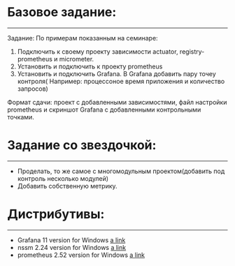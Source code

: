 # Базовое задание:
***

Задание: По примерам показанным на семинаре:
1. Подключить к своему проекту зависимости actuator, registry-prometheus и micrometer.
2. Установить и подключить к проекту prometheus
3. Установить и подключить Grafana. В Grafana добавить пару точеу контроля( Например: процессоное время приложения и количество запросов)

Формат сдачи: проект с добавленными зависимостями, файл настройки prometheus и скриншот Grafana с добавленными контрольными точками.


# Задание со звездочкой:
***

- Проделать, то же самое с многомодульным проектом(добавить под контроль несколько модулей)
- Добавить собственную метрику.

# Дистрибутивы:
***

- Grafana 11 version for Windows [a link](https://disk.yandex.ru/d/HUIDbnzgzHFxFQ)
- nssm 2.24 version for Windows [a link](https://disk.yandex.ru/d/mBtEzqwd_8agTQ)
- prometheus 2.52 version for Windows [a link](https://github.com/prometheus/prometheus/releases/download/v2.52.0/prometheus-2.52.0.windows-amd64.zip)

